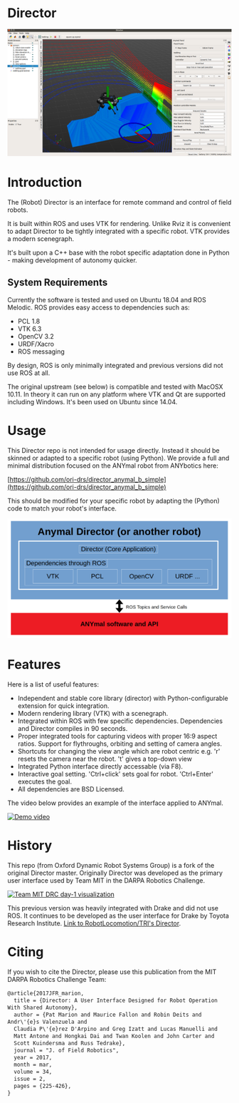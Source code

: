 # Director

![director](director_pic.png)

# Introduction

The (Robot) Director is an interface for remote command and control of field robots.

It is built within ROS and uses VTK for rendering. Unlike Rviz it is convenient to adapt Director to be tightly integrated with a specific robot. VTK provides a modern scenegraph.

It's built upon a C++ base with the robot specific adaptation done in Python - making development of autonomy quicker.

System Requirements
-------------------

Currently the software is tested and used on Ubuntu 18.04 and ROS Melodic. ROS provides easy access to dependencies such as:

* PCL 1.8
* VTK 6.3
* OpenCV 3.2
* URDF/Xacro
* ROS messaging

By design, ROS is only minimally integrated and previous versions did not use ROS at all.

The original upstream (see below) is compatible and tested with MacOSX 10.11. In theory it can run on any platform where VTK and Qt are supported including Windows. It's been used on Ubuntu since 14.04.

# Usage

This Director repo is not intended for usage directly. Instead it should be skinned or adapted to a specific robot (using Python). We provide a full and minimal distribution focused on the ANYmal robot from ANYbotics here:

[https://github.com/ori-drs/director_anymal_b_simple](https://github.com/ori-drs/director_anymal_b_simple)

This should be modified for your specific robot by adapting the (Python) code to match your robot's interface.

![director](director_overview.png)

# Features

Here is a list of useful features:

* Independent and stable core library (director) with Python-configurable extension for quick integration.
* Modern rendering library (VTK) with a scenegraph.
* Integrated within ROS with few specific dependencies. Dependencies and Director compiles in 90 seconds.
* Proper integrated tools for capturing videos with proper 16:9 aspect ratios. Support for flythroughs, orbiting and setting of camera angles.
* Shortcuts for changing the view angle which are robot centric e.g. 'r' resets the camera near the robot. 't' gives a top-down view
* Integrated Python interface directly accessable (via F8).
* Interactive goal setting. 'Ctrl+click' sets goal for robot. 'Ctrl+Enter' executes the goal.
* All dependencies are BSD Licensed.

The video below provides an example of the interface applied to ANYmal.

[![Demo video](https://img.youtube.com/vi/ZX53VhNcAuA/0.jpg)](https://www.youtube.com/watch?v=ZX53VhNcAuA)

# History

This repo (from Oxford Dynamic Robot Systems Group) is a fork of the original Director master. Originally Director was developed as the primary user interface used by Team MIT in the DARPA Robotics Challenge.

[![Team MIT DRC day-1 visualization](https://img.youtube.com/vi/em69XtIEEAg/0.jpg)](https://www.youtube.com/watch?v=em69XtIEEAg)

This previous version was heavily integrated with Drake and did not use ROS. It continues to be developed as the user interface for Drake by Toyota Research Institute. [Link to RobotLocomotion/TRI's Director](https://github.com/RobotLocomotion/director).

# Citing

If you wish to cite the Director, please use this publication from the MIT DARPA Robotics Challenge Team:

    @article{2017JFR_marion,
      title = {Director: A User Interface Designed for Robot Operation With Shared Autonomy},
      author = {Pat Marion and Maurice Fallon and Robin Deits and Andr\'{e}s Valenzuela and
      Claudia P\'{e}rez D'Arpino and Greg Izatt and Lucas Manuelli and
      Matt Antone and Hongkai Dai and Twan Koolen and John Carter and
      Scott Kuindersma and Russ Tedrake},
      journal = "J. of Field Robotics",
      year = 2017,
      month = mar,
      volume = 34,
      issue = 2,
      pages = {225-426},
    }
